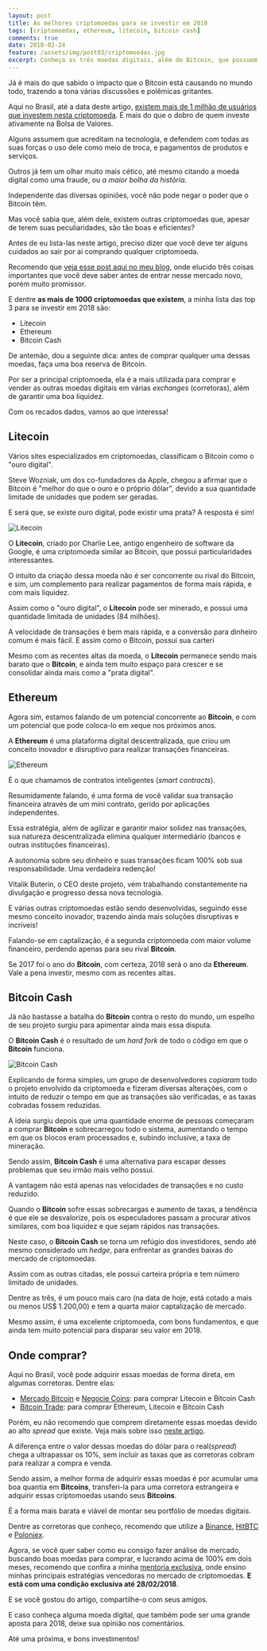 ```yaml
---
layout: post
title: As melhores criptomoedas para se investir em 2018
tags: [criptomoedas, ethereum, litecoin, bitcoin cash]
comments: true
date: 2018-02-24
feature: /assets/img/post03/criptomoedas.jpg
excerpt: Conheça as três moedas digitais, além do Bitcoin, que possuem potencial enorme de valorização em 2018.
---
```


Já é mais do que sabido o impacto que o Bitcoin está causando no mundo todo, trazendo a tona várias discussões e polêmicas gritantes.

Aqui no Brasil, até a data deste artigo, [existem mais de 1 milhão de usuários que investem nesta criptomoeda](https://g1.globo.com/economia/educacao-financeira/noticia/bitcoin-ja-tem-mais-que-o-dobro-de-investidores-da-bolsa-no-brasil.ghtml). É mais do que o dobro de quem investe ativamente na Bolsa de Valores.

Alguns assumem que acreditam na tecnologia, e defendem com todas as suas forças o uso dele como meio de troca, e pagamentos de produtos e serviços.

Outros já tem um olhar muito mais cético, até mesmo citando a moeda digital como uma fraude, ou *a maior bolha da história*.

Independente das diversas opiniões, você não pode negar o poder que o Bitcoin têm.

Mas você sabia que, além dele, existem outras criptomoedas que, apesar de terem suas peculiaridades, são tão boas e eficientes?

Antes de eu lista-las neste artigo, preciso dizer que você deve ter alguns cuidados ao sair por ai comprando qualquer criptomoeda.

Recomendo que [veja esse post aqui no meu blog](https://cmoretti01.github.io/o-que-saber-antes-de-comprar.bitcoin), onde elucido três coisas importantes que você deve saber antes de entrar nesse mercado novo, porém muito promissor.

E dentre **as mais de 1000 criptomoedas que existem**, a minha lista das top 3 para se investir em 2018 são:

* Litecoin
* Ethereum
* Bitcoin Cash

De antemão, dou a seguinte dica: antes de comprar qualquer uma dessas moedas, faça uma boa reserva de Bitcoin. 

Por ser a principal criptomoeda, ela é a mais utilizada para comprar e vender as outras moedas digitais em várias *exchanges* (corretoras), além de garantir uma boa liquidez.

Com os recados dados, vamos ao que interessa!

## Litecoin

Vários sites especializados em criptomoedas, classificam o Bitcoin como o "ouro digital".

Steve Wozniak, um dos co-fundadores da Apple, chegou a afirmar que o Bitcoin é "melhor do que o ouro e o próprio dólar", devido a sua quantidade limitade de unidades que podem ser geradas.

E será que, se existe ouro digital, pode existir uma prata? A resposta é sim!

![Litecoin](/assets/img/post03/litecoin.jpg_fit=scale)

O **Litecoin**, criado por Charlie Lee, antigo engenheiro de software da Google, é uma criptomoeda similar ao Bitcoin, que possui particularidades interessantes.

O intuito da criação dessa moeda não é ser concorrente ou rival do Bitcoin, e sim, um complemento para realizar pagamentos de forma mais rápida, e com mais liquidez.

Assim como o "ouro digital", o **Litecoin** pode ser minerado, e possui uma quantidade limitada de unidades (84 milhões).

A velocidade de transações é bem mais rápida, e a conversão para dinheiro comum é mais fácil. E assim como o Bitcoin, possui sua carteri

Mesmo com as recentes altas da moeda, o **Litecoin** permanece sendo mais barato que o **Bitcoin**, e ainda tem muito espaço para crescer e se consolidar ainda mais como a "prata digital".

## Ethereum

Agora sim, estamos falando de um potencial concorrente ao **Bitcoin**, e com um potencial que pode coloca-lo em xeque nos próximos anos.

A **Ethereum** é uma plataforma digital descentralizada, que criou um conceito inovador e disruptivo para realizar transações financeiras.

![Ethereum](/assets/img/post03/ethereum.jpg)

É o que chamamos de contratos inteligentes (*smart contracts*).

Resumidamente falando, é uma forma de você validar sua transação financeira através de um mini contrato, gerido por aplicações independentes.

Essa estratégia, além de agilizar e garantir maior solidez nas transações, sua natureza descentralizada elimina qualquer intermediário (bancos e outras instituções financeiras).

A autonomia sobre seu dinheiro e suas transações ficam 100% sob sua responsabilidade. Uma verdadeira redenção!

Vitalik Buterin, o CEO deste projeto, vem trabalhando constantemente na divulgação e progresso dessa nova tecnologia. 

E várias outras criptomoedas estão sendo desenvolvidas, seguindo esse mesmo conceito inovador, trazendo ainda mais soluções disruptivas e incríveis!

Falando-se em captalização, é a segunda criptomoeda com maior volume financeiro, perdendo apenas para seu rival **Bitcoin**.

Se 2017 foi o ano do **Bitcoin**, com certeza, 2018 será o ano da **Ethereum**. Vale a pena investir, mesmo com as recentes altas.

## Bitcoin Cash

Já não bastasse a batalha do **Bitcoin** contra o resto do mundo, um espelho de seu projeto surgiu para apimentar ainda mais essa disputa.

O **Bitcoin Cash** é o resultado de um *hard fork* de todo o código em que o **Bitcoin** funciona.

![Bitcoin Cash](/assets/img/post03/bitcoincash.jpg)

Explicando de forma simples, um grupo de desenvolvedores *copiaram* todo o projeto envolvido da criptomoeda e fizeram diversas alterações, com o intuito de reduzir o tempo em que as transações são verificadas, e as taxas cobradas fossem reduzidas.

A ideia surgiu depois que uma quantidade enorme de pessoas começaram a comprar **Bitcoin** e sobrecarregou todo o sistema, aumentando o tempo em que os blocos eram processados e, subindo inclusive, a taxa de mineração.

Sendo assim, **Bitcoin Cash** é uma alternativa para escapar desses problemas que seu irmão mais velho possui.

A vantagem não está apenas nas velocidades de transações e no custo reduzido.

Quando o **Bitcoin** sofre essas sobrecargas e aumento de taxas, a tendência é que ele se desvalorize, pois os especuladores passam a procurar ativos similares, com boa liquidez e que sejam rápidos nas transações.

Neste caso, o **Bitcoin Cash** se torna um refúgio dos investidores, sendo até mesmo considerado um *hedge*, para enfrentar as grandes baixas do mercado de criptomoedas.

Assim com as outras citadas, ele possui carteira própria e tem número limitado de unidades.

Dentre as três, é um pouco mais caro (na data de hoje, está cotado a mais ou menos US$ 1.200,00) e tem a quarta maior captalização de mercado.

Mesmo assim, é uma excelente criptomoeda, com bons fundamentos, e que ainda tem muito potencial para disparar seu valor em 2018.

## Onde comprar?

Aqui no Brasil, você pode adquirir essas moedas de forma direta, em algumas corretoras. Dentre elas:

* [Mercado Bitcoin](https://www.mercadobitcoin.com.br) e [Negocie Coins](https://www.negociecoins.com.br): para comprar Litecoin e Bitcoin Cash
* [Bitcoin Trade](https://www.bitcointrade.com.br): para comprar Ethereum, Litecoin e Bitcoin Cash

Porém, eu não recomendo que comprem diretamente essas moedas devido ao alto *spread* que existe. Veja mais sobre isso [neste artigo](https://cmoretti01.github.io/o-que-saber-antes-de-comprar.bitcoin).

A diferença entre o valor dessas moedas do dólar para o real(*spread*) chega a ultrapassar os 10%, sem incluir as taxas que as corretoras cobram para realizar a compra e venda.

Sendo assim, a melhor forma de adquirir essas moedas é por acumular uma boa quantia em **Bitcoins**, transferi-la para uma corretora estrangeira e adquirir essas criptomoedas usando seus **Bitcoins**.

É a forma mais barata e viável de montar seu portfólio de moedas digitais. 

Dentre as corretoras que conheço, recomendo que utilize a [Binance](www.binance.com), [HitBTC](www.hitbtc.com) e [Poloniex](www.poloniex.com).

Agora, se você quer saber como eu consigo fazer análise de mercado, buscando boas moedas para comprar, e lucrando acima de 100% em dois meses, recomendo que confira a minha [mentoria exclusiva](https://cmoretti01.github.io/mentoring), onde ensino minhas principais estratégias vencedoras no mercado de criptomoedas. **E está com uma condição exclusiva até 28/02/2018**.

E se você gostou do artigo, compartilhe-o com seus amigos.

E caso conheça alguma moeda digital, que também pode ser uma grande aposta para 2018, deixe sua opinião nos comentários.

Até uma próxima, e bons investimentos!